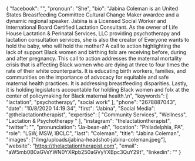 {
  "facebook": "",
  "pronoun": "She",
  "bio": "Jabina Coleman is an United States Breastfeeding Committee Cultural Change Maker awardee and a dynamic regional speaker. Jabina is a Licensed Social Worker and International Board Certified Lactation Consultant. As the owner of Life House Lactation & Perinatal Services, LLC providing psychotherapy and  lactation consultation services, she is also the creator of Everyone wants to hold the baby, who will hold the mother? A call to action highlighting the lack of support Black women and birthing folx are receiving before, during and after pregnancy. This call to action addresses the maternal mortality crisis that is affecting Black women who are dying at three to four times the rate of their white counterparts. It is educating birth workers, families, and communities on the importance of advocacy for equitable and safe maternal health practices. It is addressing breastfeeding disparities. Lastly, it is holding legislators accountable for holding Black women and folx at the center of policymaking for Black maternal health.\n",
  "keywords": [
    "lactation",
    "psychotherapy",
    "social work"
  ],
  "phone": "2678887043",
  "date": "10/8/2020 14:19:34",
  "first": "Jabina",
  "Social Media": "@thelactationtherapist",
  "expertise": [
    "Community Services",
    "Wellness",
    "Lactation & Psychotherapy "
  ],
  "instagram": "thelactationtherapist",
  "twitter": "",
  "pronunciation": "Ja-bean-ah",
  "location": "Philadelphia, PA",
  "role": "LSW, MSW, IBCLC",
  "last": "Coleman",
  "title": "Jabina Coleman",
  "images": ["/img/uploads/jabina-headshot-jabina-coleman.jpeg"],
  "website": "https://thelactationtherapist.com",
  "email": "aW5mb0B0aGVsYWN0YXRpb250aGVyYXBpc3QuY29t",
  "linkedin": ""
}
